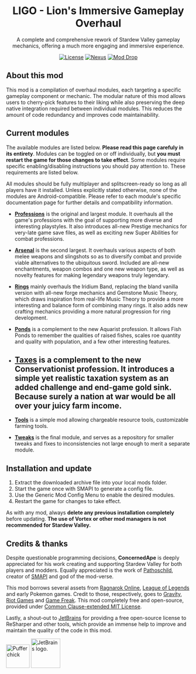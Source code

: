 <div align="center">

# LIGO - Lion's Immersive Gameplay Overhaul

A complete and comprehensive rework of Stardew Valley gameplay mechanics, offering a much more engaging and immersive experience.

[![License][shield:license]](LICENSE) [![Nexus][shield:nexus]][url:nexus] [![Mod Drop][shield:moddrop]][url:moddrop]

</div>

## About this mod

This mod is a compilation of overhaul modules, each targeting a specific gameplay component or mechanic. The modular nature of this mod allows users to cherry-pick features to their liking while also preserving the deep native integration required between individual modules. This reduces the amount of code redundancy and improves code maintainability.

## Current modules

The available modules are listed below. **Please read this page carefuly in its entirety**. Modules can be toggled on or off individually, but **you must restart the game for those changes to take effect**. Some modules require specific enabling/disabling instructions you should pay attention to. These requirements are listed below.

All modules should be fully multiplayer and splitscreen-ready so long as all players have it installed. Unless explicitly stated otherwise, none of the modules are Android-compatible. Please refer to each module's specific documentation page for further details and compatibility information.

- **[Professions](./Modules/Professions/README.md)** is the original and largest module. It overhauls all the game's professions with the goal of supporting more diverse and interesting playstyles. It also introduces all-new Prestige mechanics for very-late game save files, as well as exciting new Super Abilities for combat professions.

- **[Arsenal](./Modules/Arsenal/README.md)** is the second largest. It overhauls various aspects of both melee weapons and slingshots so as to diversify combat and provide viable alternatives to the ubiquitous sword. Included are all-new enchantments, weapon combos and one new weapon type, as well as novelty features for making legendary weapons truly legendary.

- **[Rings](./Modules/Rings/README.md)** mainly overhauls the Iridium Band, replacing the bland vanilla version with all-new forge mechanics and Gemstone Music Theory, which draws inspiration from real-life Music Theory to provide a more interesting and balance form of combining many rings. It also adds new crafting mechanics providing a more natural progression for ring development.

- **[Ponds](./Modules/Ponds/README.md)** is a complement to the new Aquarist profession. It allows Fish Ponds to remember the qualities of raised fishes, scales roe quantity and quality with population, and a few other interesting features.
    
- **[Taxes](./Modules/Taxes/README.md)** is a complement to the new Conservationist profession. It introduces a simple yet realistic taxation system as an added challenge and end-game gold sink. Because surely a nation at war would be all over your juicy farm income.
    -
- **[Tools](./Modules/Tools/README.md)** is a simple mod allowing chargeable resource tools, customizable farming tools.

- **[Tweaks](./Modules/Tweex/README.md)** is the final module, and serves as a repository for smaller tweaks and fixes to inconsistencies not large enough to merit a separate module.

## Installation and update

1. Extract the downloaded archive file into your local mods folder.
2. Start the game once with SMAPI to generate a config file.
3. Use the Generic Mod Config Menu to enable the desired modules.
4. Restart the game for changes to take effect.

As with any mod, always **delete any previous installation completely** before updating. 
**The use of Vortex or other mod managers is not recommended for Stardew Valley.**

## Credits & thanks

Despite questionable programming decisions, **ConcernedApe** is deeply appreciated for his work creating and supporting Stardew Valley for both players and modders. Equally appreciated is the work of [Pathoschild][user:pathoschild], creator of [SMAPI][url:smapi] and god of the mod-verse.

This mod borrows several assets from [Ragnarok Online][url:ragnarok], [League of Legends][url:league] and early Pokemon games. Credit to those, respectively, goes to [Gravity][url:gravity], [Riot Games][url:riot] and [Game Freak][url:gamefreak]. This mod completely free and open-source, provided under [Common Clause-extended MIT License](LICENSE).

Lastly, a shout-out to [JetBrains][url:jetbrains] for providing a free open-source license to ReSharper and other tools, which provide an immense help to improve and maintain the quality of the code in this mod.

<img width="64" src="https://smapi.io/Content/images/pufferchick.png" alt="Pufferchick"> <img width="80" src="https://resources.jetbrains.com/storage/products/company/brand/logos/jb_beam.svg" alt="JetBrains logo.">



<!-- MARKDOWN LINKS & IMAGES -->
[shield:license]: https://img.shields.io/badge/License-Commons%20Clause%20(MIT)-brightgreen?style=for-the-badge
[shield:nexus]: https://img.shields.io/badge/Download-Nexus-yellow?style=for-the-badge
[url:nexus]: https://www.nexusmods.com/stardewvalley/mods/14470
[shield:moddrop]: https://img.shields.io/badge/Download-Mod%20Drop-blue?style=for-the-badge
[url:moddrop]: https://www.moddrop.com/stardew-valley/

[url:stardewvalley]: <https://www.stardewvalley.net/> "Stardew Valley"
[url:jetbrains]: <https://jb.gg/OpenSource> "JetBrains"
[url:smapi]: <https://smapi.io/> "SMAPI"
[url:gamefreak]: <https://www.gamefreak.co.jp/> "Game Freak"
[url:gravity]: <https://www.gravity.co.kr/> "Gravity"
[url:ragnarok]: <https://ro.gnjoy.com/index.asp> "Ragnarok Online"
[url:riot]: <https://www.riotgames.com/> "Riot Games"
[url:league]: <https://www.leagueoflegends.com/> "League of Legends"

[user:pathoschild]: <https://www.nexusmods.com/stardewvalley/users/1552317> "Pathoschild"
